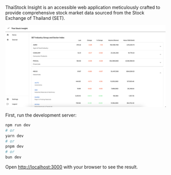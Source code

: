 ThaiStock Insight is an accessible web application meticulously crafted to provide comprehensive stock market data sourced from the Stock Exchange of Thailand (SET).

![alt text](docs/stock-sectors.png)

First, run the development server:

```bash
npm run dev
# or
yarn dev
# or
pnpm dev
# or
bun dev
```

Open [http://localhost:3000](http://localhost:3000) with your browser to see the result.
